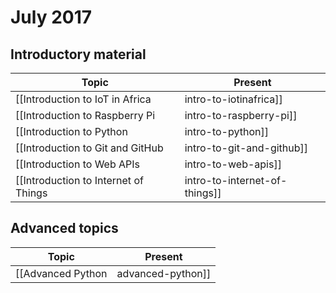 # July 2017

## Introductory material

| Topic | Present |
|-------|---------|
| [[Introduction to IoT in Africa|intro-to-iotinafrica]] | [here](https://gitpitch.com/iotinafrica/material?p=intro-to-iotinafrica) |
| [[Introduction to Raspberry Pi|intro-to-raspberry-pi]] | [here](https://gitpitch.com/iotinafrica/material?p=intro-to-raspberry-pi) |
| [[Introduction to Python|intro-to-python]] | [here](https://gitpitch.com/iotinafrica/material?p=intro-to-python) |
| [[Introduction to Git and GitHub |intro-to-git-and-github]] | [here](https://gitpitch.com/iotinafrica/material?p=intro-to-git-and-github) |
| [[Introduction to Web APIs |intro-to-web-apis]] | [here](https://gitpitch.com/iotinafrica/material?p=intro-to-web-apis) |
| [[Introduction to Internet of Things |intro-to-internet-of-things]] | [here](https://gitpitch.com/iotinafrica/material?p=intro-to-internet-of-things) |

## Advanced topics

| Topic | Present |
|-------|---------|
| [[Advanced Python |advanced-python]] | [here](https://gitpitch.com/iotinafrica/material?p=advanced-python) |
